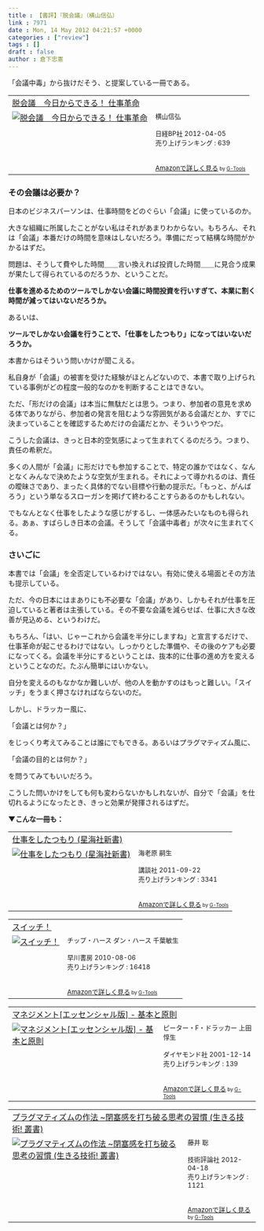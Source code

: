 ```yaml
---
title : 【書評】『脱会議』（横山信弘）
link : 7971
date : Mon, 14 May 2012 04:21:57 +0000
categories : ["review"]
tags : []
draft : false
author : 倉下忠憲
---
```


「会議中毒」から抜けだそう、と提案している一冊である。

<table  border="0" cellpadding="5"><tr><td colspan="2"><a href="http://www.amazon.co.jp/%E8%84%B1%E4%BC%9A%E8%AD%B0-%E4%BB%8A%E6%97%A5%E3%81%8B%E3%82%89%E3%81%A7%E3%81%8D%E3%82%8B%EF%BC%81-%E4%BB%95%E4%BA%8B%E9%9D%A9%E5%91%BD-%E6%A8%AA%E5%B1%B1%E4%BF%A1%E5%BC%98/dp/4822274004%3FSubscriptionId%3D15SMZCTB9V8NGR2TW082%26tag%3Drashita1000-22%26linkCode%3Dxm2%26camp%3D2025%26creative%3D165953%26creativeASIN%3D4822274004" target="_blank">脱会議　今日からできる！ 仕事革命</a><img src="http://www.assoc-amazon.jp/e/ir?t=rashita1000-22&l=ur2&o=9" width="1" height="1" style="border: none;" alt="" /></td></tr><tr><td valign="top"><a href="http://www.amazon.co.jp/%E8%84%B1%E4%BC%9A%E8%AD%B0-%E4%BB%8A%E6%97%A5%E3%81%8B%E3%82%89%E3%81%A7%E3%81%8D%E3%82%8B%EF%BC%81-%E4%BB%95%E4%BA%8B%E9%9D%A9%E5%91%BD-%E6%A8%AA%E5%B1%B1%E4%BF%A1%E5%BC%98/dp/4822274004%3FSubscriptionId%3D15SMZCTB9V8NGR2TW082%26tag%3Drashita1000-22%26linkCode%3Dxm2%26camp%3D2025%26creative%3D165953%26creativeASIN%3D4822274004" target="_blank"><img src="http://ecx.images-amazon.com/images/I/51Zv0ziWGtL._SL160_.jpg" border="0" alt="脱会議　今日からできる！ 仕事革命" /></a></td><td valign="top"><font size="-1">横山信弘 <br /><br />日経BP社  2012-04-05<br />売り上げランキング : 639<br /><br /><br /><a href="http://www.amazon.co.jp/%E8%84%B1%E4%BC%9A%E8%AD%B0-%E4%BB%8A%E6%97%A5%E3%81%8B%E3%82%89%E3%81%A7%E3%81%8D%E3%82%8B%EF%BC%81-%E4%BB%95%E4%BA%8B%E9%9D%A9%E5%91%BD-%E6%A8%AA%E5%B1%B1%E4%BF%A1%E5%BC%98/dp/4822274004%3FSubscriptionId%3D15SMZCTB9V8NGR2TW082%26tag%3Drashita1000-22%26linkCode%3Dxm2%26camp%3D2025%26creative%3D165953%26creativeASIN%3D4822274004" target="_blank">Amazonで詳しく見る</a></font><font size="-2"> by <a href="http://www.goodpic.com/mt/aws/index.html" >G-Tools</a></font></td></tr></table>


<h3>その会議は必要か？</h3>
日本のビジネスパーソンは、仕事時間をどのぐらい「会議」に使っているのか。

大きな組織に所属したことがない私はそれがあまりわからない。もちろん、それは「会議」本番だけの時間を意味はしないだろう。準備にだって結構な時間がかかるはずだ。

問題は、そうして費やした時間＿＿言い換えれば投資した時間＿＿に見合う成果が果たして得られているのだろうか、ということだ。

<strong>仕事を進めるためのツールでしかない会議に時間投資を行いすぎて、本業に割く時間が減ってはいないだろうか。</strong>

あるいは、

<strong>ツールでしかない会議を行うことで、「仕事をしたつもり」になってはいないだろうか。
</strong>

本書からはそういう問いかけが聞こえる。

私自身が「会議」の被害を受けた経験がほとんどないので、本書で取り上げられている事例がどの程度一般的なのかを判断することはできない。

ただ、「形だけの会議」は本当に無駄だとは思う。つまり、参加者の意見を求める体でありながら、参加者の発言を阻むような雰囲気がある会議だとか、すでに決まっていることを確認するためだけの会議だとか、そういうやつだ。

こうした会議は、きっと日本的空気感によって生まれてくるのだろう。つまり、責任の希釈だ。

多くの人間が「会議」に形だけでも参加することで、特定の誰かではなく、なんとなくみんなで決めたような空気が生まれる。それによって導かれるのは、責任の曖昧さであり、まったく具体的でない目標や行動の提示だ。「もっと、がんばろう」という単なるスローガンを掲げて終わることすらあるのかもしれない。

でもなんとなく仕事をしたような感じがするし、一体感みたいなものも得られる。あぁ、すばらしき日本の会議。そうして「会議中毒者」が次々に生まれてくる。

<h3>さいごに</h3>
本書では「会議」を全否定しているわけではない。有効に使える場面とその方法も提示している。

ただ、今の日本にはまありにも不必要な「会議」があり、しかもそれが仕事を圧迫していると著者は主張している。その不要な会議を減らせば、仕事に大きな改善が見込める、というわけだ。

もちろん、「はい、じゃーこれから会議を半分にしますね」と宣言するだけで、仕事革命が起こせるわけではない。しっかりとした準備や、その後のケアも必要になってくる。会議を半分にするということは、抜本的に仕事の進め方を変えるということなのだ。たぶん簡単にはいかない。

自分を変えるのもなかなか難しいが、他の人を動かすのはもっと難しい。「スイッチ」をうまく押さなければならないのだ。

しかし、ドラッカー風に、

「会議とは何か？」

をじっくり考えてみることは誰にでもできる。あるいはプラグマティズム風に、

「会議の目的とは何か？」

を問うてみてもいいだろう。

こうした問いかけをしても何も変わらないかもしれないが、自分で「会議」を仕切れるようになったとき、きっと効果が発揮されるはずだ。

<strong>
▼こんな一冊も：</strong>
<table  border="0" cellpadding="5"><tr><td colspan="2"><a href="http://www.amazon.co.jp/%E4%BB%95%E4%BA%8B%E3%82%92%E3%81%97%E3%81%9F%E3%81%A4%E3%82%82%E3%82%8A-%E6%98%9F%E6%B5%B7%E7%A4%BE%E6%96%B0%E6%9B%B8-%E6%B5%B7%E8%80%81%E5%8E%9F-%E5%97%A3%E7%94%9F/dp/4061385038%3FSubscriptionId%3D15SMZCTB9V8NGR2TW082%26tag%3Drashita1000-22%26linkCode%3Dxm2%26camp%3D2025%26creative%3D165953%26creativeASIN%3D4061385038" target="_blank">仕事をしたつもり (星海社新書)</a><img src="http://www.assoc-amazon.jp/e/ir?t=rashita1000-22&l=ur2&o=9" width="1" height="1" style="border: none;" alt="" /></td></tr><tr><td valign="top"><a href="http://www.amazon.co.jp/%E4%BB%95%E4%BA%8B%E3%82%92%E3%81%97%E3%81%9F%E3%81%A4%E3%82%82%E3%82%8A-%E6%98%9F%E6%B5%B7%E7%A4%BE%E6%96%B0%E6%9B%B8-%E6%B5%B7%E8%80%81%E5%8E%9F-%E5%97%A3%E7%94%9F/dp/4061385038%3FSubscriptionId%3D15SMZCTB9V8NGR2TW082%26tag%3Drashita1000-22%26linkCode%3Dxm2%26camp%3D2025%26creative%3D165953%26creativeASIN%3D4061385038" target="_blank"><img src="http://ecx.images-amazon.com/images/I/31dHiw%2B5FLL._SL160_.jpg" border="0" alt="仕事をしたつもり (星海社新書)" /></a></td><td valign="top"><font size="-1">海老原 嗣生 <br /><br />講談社  2011-09-22<br />売り上げランキング : 3341<br /><br /><br /><a href="http://www.amazon.co.jp/%E4%BB%95%E4%BA%8B%E3%82%92%E3%81%97%E3%81%9F%E3%81%A4%E3%82%82%E3%82%8A-%E6%98%9F%E6%B5%B7%E7%A4%BE%E6%96%B0%E6%9B%B8-%E6%B5%B7%E8%80%81%E5%8E%9F-%E5%97%A3%E7%94%9F/dp/4061385038%3FSubscriptionId%3D15SMZCTB9V8NGR2TW082%26tag%3Drashita1000-22%26linkCode%3Dxm2%26camp%3D2025%26creative%3D165953%26creativeASIN%3D4061385038" target="_blank">Amazonで詳しく見る</a></font><font size="-2"> by <a href="http://www.goodpic.com/mt/aws/index.html" >G-Tools</a></font></td></tr></table>

<table  border="0" cellpadding="5"><tr><td colspan="2"><a href="http://www.amazon.co.jp/%E3%82%B9%E3%82%A4%E3%83%83%E3%83%81%EF%BC%81-%E3%83%81%E3%83%83%E3%83%97%E3%83%BB%E3%83%8F%E3%83%BC%E3%82%B9/dp/4152091509%3FSubscriptionId%3D15SMZCTB9V8NGR2TW082%26tag%3Drashita1000-22%26linkCode%3Dxm2%26camp%3D2025%26creative%3D165953%26creativeASIN%3D4152091509" target="_blank">スイッチ！</a><img src="http://www.assoc-amazon.jp/e/ir?t=rashita1000-22&l=ur2&o=9" width="1" height="1" style="border: none;" alt="" /></td></tr><tr><td valign="top"><a href="http://www.amazon.co.jp/%E3%82%B9%E3%82%A4%E3%83%83%E3%83%81%EF%BC%81-%E3%83%81%E3%83%83%E3%83%97%E3%83%BB%E3%83%8F%E3%83%BC%E3%82%B9/dp/4152091509%3FSubscriptionId%3D15SMZCTB9V8NGR2TW082%26tag%3Drashita1000-22%26linkCode%3Dxm2%26camp%3D2025%26creative%3D165953%26creativeASIN%3D4152091509" target="_blank"><img src="http://ecx.images-amazon.com/images/I/51Hf3IkCBlL._SL160_.jpg" border="0" alt="スイッチ！" /></a></td><td valign="top"><font size="-1">チップ・ハース ダン・ハース 千葉敏生 <br /><br />早川書房  2010-08-06<br />売り上げランキング : 16418<br /><br /><br /><a href="http://www.amazon.co.jp/%E3%82%B9%E3%82%A4%E3%83%83%E3%83%81%EF%BC%81-%E3%83%81%E3%83%83%E3%83%97%E3%83%BB%E3%83%8F%E3%83%BC%E3%82%B9/dp/4152091509%3FSubscriptionId%3D15SMZCTB9V8NGR2TW082%26tag%3Drashita1000-22%26linkCode%3Dxm2%26camp%3D2025%26creative%3D165953%26creativeASIN%3D4152091509" target="_blank">Amazonで詳しく見る</a></font><font size="-2"> by <a href="http://www.goodpic.com/mt/aws/index.html" >G-Tools</a></font></td></tr></table>

<table  border="0" cellpadding="5"><tr><td colspan="2"><a href="http://www.amazon.co.jp/%E3%83%9E%E3%83%8D%E3%82%B8%E3%83%A1%E3%83%B3%E3%83%88-%E3%82%A8%E3%83%83%E3%82%BB%E3%83%B3%E3%82%B7%E3%83%A3%E3%83%AB%E7%89%88-%E5%9F%BA%E6%9C%AC%E3%81%A8%E5%8E%9F%E5%89%87-%E3%83%94%E3%83%BC%E3%82%BF%E3%83%BC%E3%83%BBF%E3%83%BB%E3%83%89%E3%83%A9%E3%83%83%E3%82%AB%E3%83%BC/dp/4478410232%3FSubscriptionId%3D15SMZCTB9V8NGR2TW082%26tag%3Drashita1000-22%26linkCode%3Dxm2%26camp%3D2025%26creative%3D165953%26creativeASIN%3D4478410232" target="_blank">マネジメント[エッセンシャル版] - 基本と原則</a><img src="http://www.assoc-amazon.jp/e/ir?t=rashita1000-22&l=ur2&o=9" width="1" height="1" style="border: none;" alt="" /></td></tr><tr><td valign="top"><a href="http://www.amazon.co.jp/%E3%83%9E%E3%83%8D%E3%82%B8%E3%83%A1%E3%83%B3%E3%83%88-%E3%82%A8%E3%83%83%E3%82%BB%E3%83%B3%E3%82%B7%E3%83%A3%E3%83%AB%E7%89%88-%E5%9F%BA%E6%9C%AC%E3%81%A8%E5%8E%9F%E5%89%87-%E3%83%94%E3%83%BC%E3%82%BF%E3%83%BC%E3%83%BBF%E3%83%BB%E3%83%89%E3%83%A9%E3%83%83%E3%82%AB%E3%83%BC/dp/4478410232%3FSubscriptionId%3D15SMZCTB9V8NGR2TW082%26tag%3Drashita1000-22%26linkCode%3Dxm2%26camp%3D2025%26creative%3D165953%26creativeASIN%3D4478410232" target="_blank"><img src="http://ecx.images-amazon.com/images/I/41AY8WEF74L._SL160_.jpg" border="0" alt="マネジメント[エッセンシャル版] - 基本と原則" /></a></td><td valign="top"><font size="-1">ピーター・F・ドラッカー 上田 惇生 <br /><br />ダイヤモンド社  2001-12-14<br />売り上げランキング : 139<br /><br /><br /><a href="http://www.amazon.co.jp/%E3%83%9E%E3%83%8D%E3%82%B8%E3%83%A1%E3%83%B3%E3%83%88-%E3%82%A8%E3%83%83%E3%82%BB%E3%83%B3%E3%82%B7%E3%83%A3%E3%83%AB%E7%89%88-%E5%9F%BA%E6%9C%AC%E3%81%A8%E5%8E%9F%E5%89%87-%E3%83%94%E3%83%BC%E3%82%BF%E3%83%BC%E3%83%BBF%E3%83%BB%E3%83%89%E3%83%A9%E3%83%83%E3%82%AB%E3%83%BC/dp/4478410232%3FSubscriptionId%3D15SMZCTB9V8NGR2TW082%26tag%3Drashita1000-22%26linkCode%3Dxm2%26camp%3D2025%26creative%3D165953%26creativeASIN%3D4478410232" target="_blank">Amazonで詳しく見る</a></font><font size="-2"> by <a href="http://www.goodpic.com/mt/aws/index.html" >G-Tools</a></font></td></tr></table>

<table  border="0" cellpadding="5"><tr><td colspan="2"><a href="http://www.amazon.co.jp/%E3%83%97%E3%83%A9%E3%82%B0%E3%83%9E%E3%83%86%E3%82%A3%E3%82%BA%E3%83%A0%E3%81%AE%E4%BD%9C%E6%B3%95-%7E%E9%96%89%E5%A1%9E%E6%84%9F%E3%82%92%E6%89%93%E3%81%A1%E7%A0%B4%E3%82%8B%E6%80%9D%E8%80%83%E3%81%AE%E7%BF%92%E6%85%A3-%E7%94%9F%E3%81%8D%E3%82%8B%E6%8A%80%E8%A1%93-%E5%8F%A2%E6%9B%B8-%E8%97%A4%E4%BA%95/dp/4774150231%3FSubscriptionId%3D15SMZCTB9V8NGR2TW082%26tag%3Drashita1000-22%26linkCode%3Dxm2%26camp%3D2025%26creative%3D165953%26creativeASIN%3D4774150231" target="_blank">プラグマティズムの作法 ~閉塞感を打ち破る思考の習慣 (生きる技術! 叢書)</a><img src="http://www.assoc-amazon.jp/e/ir?t=rashita1000-22&l=ur2&o=9" width="1" height="1" style="border: none;" alt="" /></td></tr><tr><td valign="top"><a href="http://www.amazon.co.jp/%E3%83%97%E3%83%A9%E3%82%B0%E3%83%9E%E3%83%86%E3%82%A3%E3%82%BA%E3%83%A0%E3%81%AE%E4%BD%9C%E6%B3%95-%7E%E9%96%89%E5%A1%9E%E6%84%9F%E3%82%92%E6%89%93%E3%81%A1%E7%A0%B4%E3%82%8B%E6%80%9D%E8%80%83%E3%81%AE%E7%BF%92%E6%85%A3-%E7%94%9F%E3%81%8D%E3%82%8B%E6%8A%80%E8%A1%93-%E5%8F%A2%E6%9B%B8-%E8%97%A4%E4%BA%95/dp/4774150231%3FSubscriptionId%3D15SMZCTB9V8NGR2TW082%26tag%3Drashita1000-22%26linkCode%3Dxm2%26camp%3D2025%26creative%3D165953%26creativeASIN%3D4774150231" target="_blank"><img src="http://ecx.images-amazon.com/images/I/51qhzFNuypL._SL160_.jpg" border="0" alt="プラグマティズムの作法 ~閉塞感を打ち破る思考の習慣 (生きる技術! 叢書)" /></a></td><td valign="top"><font size="-1">藤井 聡 <br /><br />技術評論社  2012-04-18<br />売り上げランキング : 1121<br /><br /><br /><a href="http://www.amazon.co.jp/%E3%83%97%E3%83%A9%E3%82%B0%E3%83%9E%E3%83%86%E3%82%A3%E3%82%BA%E3%83%A0%E3%81%AE%E4%BD%9C%E6%B3%95-%7E%E9%96%89%E5%A1%9E%E6%84%9F%E3%82%92%E6%89%93%E3%81%A1%E7%A0%B4%E3%82%8B%E6%80%9D%E8%80%83%E3%81%AE%E7%BF%92%E6%85%A3-%E7%94%9F%E3%81%8D%E3%82%8B%E6%8A%80%E8%A1%93-%E5%8F%A2%E6%9B%B8-%E8%97%A4%E4%BA%95/dp/4774150231%3FSubscriptionId%3D15SMZCTB9V8NGR2TW082%26tag%3Drashita1000-22%26linkCode%3Dxm2%26camp%3D2025%26creative%3D165953%26creativeASIN%3D4774150231" target="_blank">Amazonで詳しく見る</a></font><font size="-2"> by <a href="http://www.goodpic.com/mt/aws/index.html" >G-Tools</a></font></td></tr></table>
